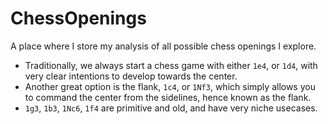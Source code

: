 # ChessOpenings
A place where I store my analysis of all possible chess openings I explore.

- Traditionally, we always start a chess game with either `1e4`, or `1d4`, with very clear intentions to develop towards the center.
- Another great option is the flank, `1c4`, or `1Nf3`, which simply allows you to command the center from the sidelines, hence known as the flank.
- `1g3`, `1b3`, `1Nc6`, `1f4` are primitive and old, and have very niche usecases.